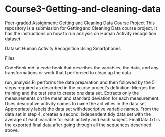 # Course3-Getting-and-cleaning-data

Peer-graded Assignment: Getting and Cleaning Data Course Project
This repository is a  submission for Getting and Cleaning Data course project. It has the instructions on how to run analysis on Human Activity recognition dataset.

Dataset
Human Activity Recognition Using Smartphones

Files

CodeBook.md: a code book that describes the variables, the data, and any transformations or work that I performed to clean up the data

run_analysis.R: performs the data preparation and then followed by the 5 steps required as described in the course project’s definition:
Merges the training and the test sets to create one data set.
Extracts only the measurements on the mean and standard deviation for each measurement.
Uses descriptive activity names to name the activities in the data set
Appropriately labels the data set with descriptive variable names.
From the data set in step 4, creates a second, independent tidy data set with the average of each variable for each activity and each subject.
FinalData.txt is the exported final data after going through all the sequences described above.

